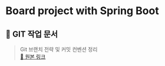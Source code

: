 # Board project with Spring Boot

## 🧾 GIT 작업 문서

> Git 브랜치 전략 및 커밋 컨벤션 정리  
> [🔗 원본 링크](https://github.com/Seong-taeHan/board-project/wiki/GIT-%EC%9E%91%EC%97%85-%EB%AC%B8%EC%84%9C)